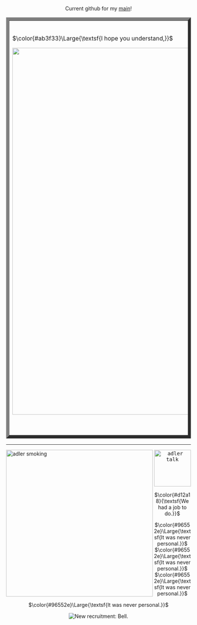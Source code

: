   <div align="center">

Current github for my [main](https://github.com/Vexuliii)!


 <table border="8">
     <tr>
       <td>
         <br>
  <div align="left">
     
  $\color{#ab3f33}\Large{\textsf{I hope you understand,}}$
  </div>
<img src="https://64.media.tumblr.com/7988800e21fc1267a871af3dfb042dd9/08c82feca3bf90bb-2c/s1280x1920/e02c203f89ed569b5d1eed3135e3a573fc52187c.pnj" width="1000" align="center">
<br>
<div align="right">
  
$\color{#ab3f33}\Large{\textsf{It was never personal.}}$ 
  <br>
   </div>
    </td>
  </tr>
</table>

  </div>

<hr>

   <img src="https://64.media.tumblr.com/d6ca9c1692e9e77e8709d7d97e8322b0/e557ac967605794e-f3/s400x600/042e970d5541d7e4e67a0b3514cac8f1d525a732.webp" align="left" width="400" alt="adler smoking" title="im gonna fucking kill him"> 

<div align="center">
  
  <kbd><img src="https://media1.tenor.com/m/aJhMAl6hDPgAAAAd/black-ops-6-adler.gif" align="center" width="100" alt="adler talk" title="what a yapper">
<br>

$\color{#d12a18}{\textsf{We had a job to do.}}$
</kbd>


$\color{#96552e}\Large{\textsf{It was never personal.}}$
$\color{#96552e}\Large{\textsf{It was never personal.}}$
$\color{#96552e}\Large{\textsf{It was never personal.}}$


$\color{#96552e}\Large{\textsf{It was never personal.}}$
   <p align="center"><img src="https://komarev.com/ghpvc/?username=METALGRAVE&color=d12a18&style=for-the-badge&label=CIA+MEMBERS:" title="New recruitment: Bell."></p>
